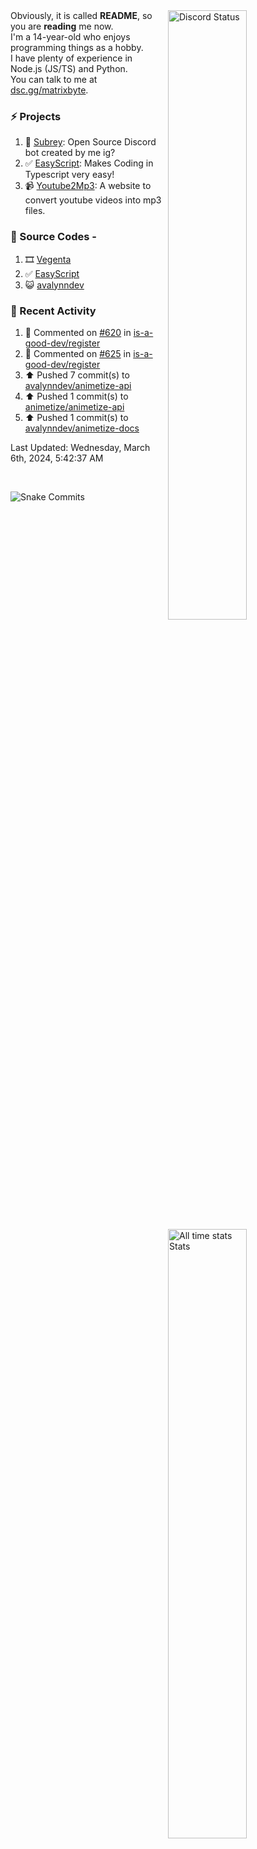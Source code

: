 <a href="https://discord.com/users/735059235141845003" target="_blank">
	<img width="50%" align="right" alt="Discord Status" src="https://lanyard.cnrad.dev/api/735059235141845003?bg=1f1f1f&borderRadius=5px">
</a>
<a href="https://wakatime.com/@Avalynn" target="_blank">
	<img width="50%" align="right" alt="All time stats Stats" src="https://github-readme-stats.vercel.app/api/wakatime?username=avalynn&border_radius=5px&theme=dark&bg_color=1f1f1f&border_color=1f1f1f&icon_color=58a6ff&show_icons=true&disable_animations=true&custom_title=All%20Time%20Stats&v=2">
</a>

<div align="left">
Obviously, it is called <b>README</b>, so you are <b>reading</b> me now.<br> 
I'm a 14-year-old who enjoys programming things as a hobby. <br>
I have plenty of experience in Node.js (JS/TS) and Python.<br>
You can talk to me at <a href="https://dsc.gg/matrixbyte">dsc.gg/matrixbyte</a>.<br>
</div>

### ⚡ Projects
1. 🤖 [Subrey](https://github.com/bettercodehelp/Subrey): Open Source Discord bot created by me ig?
2. ✅ [EasyScript](https://www.npmjs.com/package/easyscript.ts): Makes Coding in Typescript very easy!
3. 📹 [Youtube2Mp3](https://yt2mp3.is-an.app): A website to convert youtube videos into mp3 files.
<!--4. ✅ [Ecorn](website_link): A Ecommerce website made with nextjs for my beloved Sahasra-->
<!--5. 😺 [avalynndev](https://avalynn.is-a-good.dev): Avalynndev's official profile website.-->

### 📄 Source Codes -
1. 🎞️ [Vegenta](https://github.com/avalynndev/vegenta)
2. ✅ [EasyScript](https://github.com/EasyScriptJS/EasyScript)
3. 😺 [avalynndev](https://github.com/uzukidev/avalynndev)

### 📄 Recent Activity

<!--RECENT_ACTIVITY:start-->
1. 💬 Commented on [#620](https://github.com/is-a-good-dev/register/issues/620#issuecomment-1972482406) in [is-a-good-dev/register](https://github.com/is-a-good-dev/register)<br>
2. 💬 Commented on [#625](https://github.com/is-a-good-dev/register/issues/625#issuecomment-1972480156) in [is-a-good-dev/register](https://github.com/is-a-good-dev/register)<br>
3. ⬆️ Pushed 7 commit(s) to [avalynndev/animetize-api](https://github.com/avalynndev/animetize-api)<br>
4. ⬆️ Pushed 1 commit(s) to [animetize/animetize-api](https://github.com/animetize/animetize-api)<br>
5. ⬆️ Pushed 1 commit(s) to [avalynndev/animetize-docs](https://github.com/avalynndev/animetize-docs)<br>
<!--RECENT_ACTIVITY:end-->

<!--RECENT_ACTIVITY:last_update-->
Last Updated: Wednesday, March 6th, 2024, 5:42:37 AM
<!--RECENT_ACTIVITY:last_update_end-->

<br />

![Snake Commits](https://raw.githubusercontent.com/avalynndev/avalynndev/output/github-contribution-grid-snake.svg)
